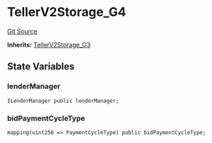 # TellerV2Storage_G4
[Git Source](https://github.com/teller-protocol/teller-protocol-v2/blob/991530423d15c8e2846d3c24bb6245b3416dd233/contracts/TellerV2Storage.sol)

**Inherits:**
[TellerV2Storage_G3](/contracts/TellerV2Storage.sol/abstract.TellerV2Storage_G3.md)


## State Variables
### lenderManager

```solidity
ILenderManager public lenderManager;
```


### bidPaymentCycleType

```solidity
mapping(uint256 => PaymentCycleType) public bidPaymentCycleType;
```


